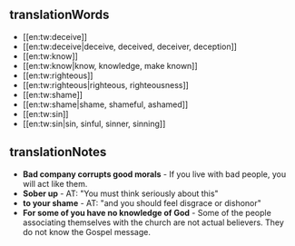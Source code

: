 ## translationWords

* [[en:tw:deceive]]
* [[en:tw:deceive|deceive, deceived, deceiver, deception]]
* [[en:tw:know]]
* [[en:tw:know|know, knowledge, make known]]
* [[en:tw:righteous]]
* [[en:tw:righteous|righteous, righteousness]]
* [[en:tw:shame]]
* [[en:tw:shame|shame, shameful, ashamed]]
* [[en:tw:sin]]
* [[en:tw:sin|sin, sinful, sinner, sinning]]

## translationNotes

* **Bad company corrupts good morals** - If you live with bad people, you will act like them.
* **Sober up** - AT: "You must think seriously about this"
* **to your shame** - AT: "and you should feel disgrace or dishonor"
* **For some of you have no knowledge of God** - Some of the people associating themselves with the church are not actual believers. They do not know the Gospel message.
